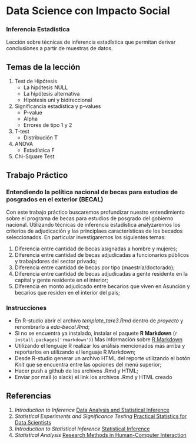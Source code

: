 # Data Science con Impacto Social

### Inferencia Estadística

Lección sobre técnicas de inferencia estadística que permitan derivar conclusiones a partir de muestras de datos.

## Temas de la lección

1. Test de Hipótesis
	+ La hipótesis NULL
	+ La hipótesis alternativa
	+ Hipótesis uni y bidireccional
2. Significancia estadística y p-values
	+ P-value
	+ Alpha
	+ Errores de tipo 1 y 2
3. T-test
	+ Distribución T
4. ANOVA
	+ Estadística F
5. Chi-Square Test


## Trabajo Práctico

### Entendiendo la política nacional de becas para estudios de posgrados en el exterior (BECAL)

Con este trabajo práctico buscaremos profundizar nuestro entendimiento sobre el programa de becas para estudios de posgrado del gobierno nacional. Utilizando técnicas de inferencia estadística analyzaremos los criterios de adjudicación y las principlaes características de los becados seleccionados. En particular investigaremos los siguientes temas:

1. Diferencia entre cantidad de becas asignadas a hombre y mujeres;
2. Diferencia entre cantidad de becas adjudicadas a funcionarios públicos y trabajadores del sector privado;
3. Diferencia entre cantidad de becas por tipo (maestría/doctorado);
4. Diferencia entre cantidad de becas adjudicadas a gente residente en la capital y gente residente en el interior;
5. Diferencia en monto adjudicado entre becarios que viven en Asunción y becarios que residen en el interior del país;

### Instrucciones

* En R-studio abrir el archivo _template_tare3.Rmd_ dentro de _proyecto_ y renombrarlo a _eda-becal.Rmd_;
* Si no se encuentra ya instalado, instalar el paquete **R Markdown** (`r install.packages('rmarkdown')`) Mas información sobre [R Markdown](http://rmarkdown.rstudio.com/lesson-1.html)
* Utilizando el lenguaje R realizar los análisis mencionados más arriba y reportarlos en utilizando el lenguaje R Markdown;
* Desde R-studio generar un archivo HTML del reporte utilizando el botón _Knit_ que se encuentra entre las opciones del menú superior;
* Hacer push a github de los archivos .Rmd y HTML;
* Enviar por mail (o slack) el link los archivos .Rmd y HTML creado

## Referencias

1. _Introduction to Inference_ [Data Analysis and Statistical Inference](https://www.dropbox.com/s/7rgna7g7alcklir/lecture_slides-unit1_part3_1_sim_inference.pdf?dl=0)
2. _Statistical Experiments and Significance Testing_ [Practical Statistics for Data Scientists](https://www.amazon.com/Practical-Statistics-Data-Scientists-Essential/dp/1491952962/ref=sr_1_1?s=books&ie=UTF8&qid=1504535426&sr=1-1&keywords=practical+statistics+for+data+scientists)
3. _Introduction to Statistical Inference_ [Statistical Inference](https://github.com/DataScienceSpecialization/courses/blob/master/06_StatisticalInference/01_01_Introduction/index.Rmd)
4. _Statistical Analysis_ [Research Methods in Human-Computer Interaction](https://www.amazon.com/Research-Methods-Human-Computer-Interaction-Second/dp/0128053909/ref=sr_1_1?ie=UTF8&qid=1504800385&sr=8-1&keywords=Research+Methods+in+Human-Computer+Interaction)